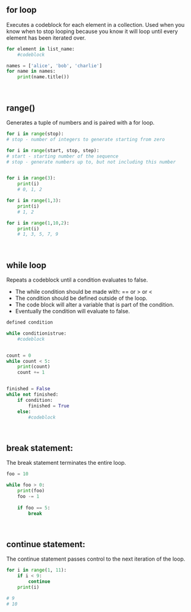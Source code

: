 ## for loop
Executes a codeblock for each element in a collection. Used when you know when to stop looping because you know it will loop until every element has been iterated over.
```python
for element in list_name:
    #codeblock

names = ['alice', 'bob', 'charlie']
for name in names:
    print(name.title())
```

<br>

## range()
Generates a tuple of numbers and is paired with a for loop.
```python
for i in range(stop):
# stop - number of integers to generate starting from zero

for i in range(start, stop, step):
# start - starting number of the sequence
# stop - generate numbers up to, but not including this number


for i in range(3):
    print(i)
    # 0, 1, 2

for i in range(1,3):
    print(i)
    # 1, 2

for i in range(1,10,2):
    print(i)
    # 1, 3, 5, 7, 9
```

<br>

## while loop
Repeats a codeblock until a condition evaluates to false.

- The while condition should be made with: ==  or  >  or  <  
- The condition should be defined outside of the loop.  
- The code block will alter a variable that is part of the condition.  
- Eventually the condition will evaluate to false.
```python
defined condition

while conditionistrue:
    #codeblock


count = 0
while count < 5:
    print(count)
    count += 1


finished = False
while not finished:
    if condition:
        finished = True
    else:
        #codeblock
```

<br>

## break statement:
The break statement terminates the entire loop.
```python
foo = 10

while foo > 0:
    print(foo)
    foo -= 1
    
    if foo == 5:
        break
```

<br>

## continue statement:
The continue statement passes control to the next iteration of the loop.
```python
for i in range(1, 11):
    if i < 9:
        continue
    print(i)

# 9
# 10
```
